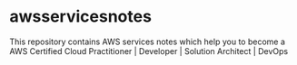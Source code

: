 # awsservicesnotes
This repository contains AWS services notes which help you to become a AWS Certified Cloud Practitioner | Developer | Solution Architect | DevOps 

